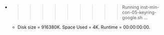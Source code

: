 * >>>>>>>>> Running inst-min-con-05-keyring-google.sh ...
  * Disk size = 916380K. Space Used = 4K. Runtime = 00:00:00:00.
